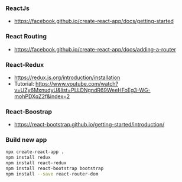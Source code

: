 ### ReactJs
- https://facebook.github.io/create-react-app/docs/getting-started

### React Routing
- https://facebook.github.io/create-react-app/docs/adding-a-router

### React-Redux
- https://redux.js.org/introduction/installation
- Tutorial: https://www.youtube.com/watch?v=UZy6MxnudyU&list=PLLDNgndR69WeeHFoEg3-WG-mohPDXqZ2f&index=2

### React-Boostrap
- https://react-bootstrap.github.io/getting-started/introduction/


### Build new app
```bash
npx create-react-app .
npm install redux
npm install react-redux
npm install react-bootstrap bootstrap
npm install --save react-router-dom
```

